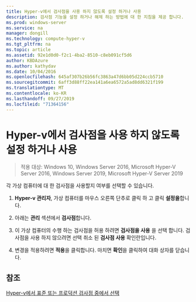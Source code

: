 ```yaml
---
title: Hyper-v에서 검사점을 사용 하지 않도록 설정 하거나 사용
description: 검사점 기능을 설정 하거나 해제 하는 방법에 대 한 지침을 제공 합니다.
ms.prod: windows-server
ms.service: na
manager: dongill
ms.technology: compute-hyper-v
ms.tgt_pltfrm: na
ms.topic: article
ms.assetid: 92e1d0d0-f2c1-4ba2-8510-c8eb091cf5d6
author: KBDAzure
ms.author: kathydav
ms.date: 10/04/2016
ms.openlocfilehash: 645af307b26b56fc3863a47d6bb05d224ccb5710
ms.sourcegitcommit: 6aff3d88ff22ea141a6ea6572a5ad8dd6321f199
ms.translationtype: MT
ms.contentlocale: ko-KR
ms.lasthandoff: 09/27/2019
ms.locfileid: "71364156"
---
```

# <a name="enable-or-disable-checkpoints-in-hyper-v"></a>Hyper-v에서 검사점을 사용 하지 않도록 설정 하거나 사용

>적용 대상: Windows 10, Windows Server 2016, Microsoft Hyper-V Server 2016, Windows Server 2019, Microsoft Hyper-V Server 2019
  
각 가상 컴퓨터에 대 한 검사점을 사용할지 여부를 선택할 수 있습니다.  
  
1.  **Hyper-v 관리자**, 가상 컴퓨터를 마우스 오른쪽 단추로 클릭 하 고 클릭 **설정을**합니다.  
  
2.  아래는 **관리** 섹션에서 **검사점**합니다.  
  
3.  이 가상 컴퓨터의 수행 하는 검사점을 허용 하려면 **검사점을 사용** 을 선택 합니다. 검사점을 사용 하지 않으려면 선택 취소 된 **검사점 사용** 확인란입니다.  
  
4.  변경을 적용하려면 **적용**을 클릭합니다. 마치면 **확인**을 클릭하여 대화 상자를 닫습니다.  
  
## <a name="see-also"></a>참조  
  
[Hyper-v에서 표준 또는 프로덕션 검사점 중에서 선택](Choose-between-standard-or-production-checkpoints-in-Hyper-V.md)  


